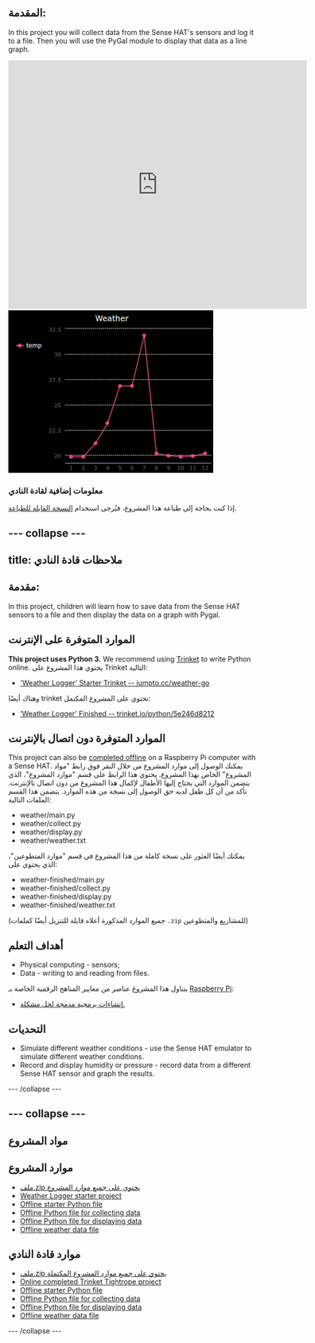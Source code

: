 ## المقدمة:

In this project you will collect data from the Sense HAT's sensors and log it to a file. Then you will use the PyGal module to display that data as a line graph.

<div class="trinket">
  <iframe src="https://trinket.io/embed/python/5e246d8212?outputOnly=true&start=result" width="600" height="500" frameborder="0" marginwidth="0" marginheight="0" allowfullscreen mark="crwd-mark">
</iframe> <img src="images/weather-final.png" />
</div>

### معلومات إضافية لقادة النادي

إذا كنت بحاجة إلى طباعة هذا المشروع، فيُرجى استخدام [النسخة القابلة للطباعة](https://projects.raspberrypi.org/en/projects/weather-logger/print).

## \--- collapse \---

## title: ملاحظات قادة النادي

## مقدمة:

In this project, children will learn how to save data from the Sense HAT sensors to a file and then display the data on a graph with Pygal.

## الموارد المتوفرة على الإنترنت

**This project uses Python 3.** We recommend using [Trinket](https://trinket.io/) to write Python online. يحتوي هذا المشروع على Trinket التالية:

* ['Weather Logger' Starter Trinket -- jumpto.cc/weather-go](http://jumpto.cc/weather-go)

وهناك أيضًا trinket تحتوي على المشروع المكتمل:

* [‘Weather Logger’ Finished -- trinket.io/python/5e246d8212](https://trinket.io/python/5e246d8212)

## الموارد المتوفرة دون اتصال بالإنترنت

This project can also be [completed offline](https://www.codeclubprojects.org/en-GB/resources/physical-sense-hat/) on a Raspberry Pi computer with a Sense HAT. يمكنك الوصول إلى موارد المشروع من خلال النقر فوق رابط "مواد المشروع" الخاص بهذا المشروع. يحتوي هذا الرابط على قسم "موارد المشروع"، الذي يتضمن الموارد التي يحتاج إليها الأطفال لإكمال هذا المشروع من دون اتصال بالإنترنت. تأكد من أن كل طفل لديه حق الوصول إلى نسخة من هذه الموارد. يتضمن هذا القسم الملفات التالية:

* weather/main.py
* weather/collect.py
* weather/display.py
* weather/weather.txt

يمكنك أيضًا العثور على نسخة كاملة من هذا المشروع في قسم "موارد المتطوعين"، الذي يحتوي على:

* weather-finished/main.py
* weather-finished/collect.py
* weather-finished/display.py
* weather-finished/weather.txt

(جميع الموارد المذكورة أعلاه قابلة للتنزيل أيضًا كملفات `.zip` للمشاريع والمتطوعين)

## أهداف التعلم

* Physical computing - sensors;
* Data - writing to and reading from files.

يتناول هذا المشروع عناصر من معايير المناهج الرقمية الخاصة بـ [Raspberry Pi](http://rpf.io/curriculum):

* [إنشاءات برمجية مدمجة لحل مشكلة.](https://www.raspberrypi.org/curriculum/programming/builder)

## التحديات

* Simulate different weather conditions - use the Sense HAT emulator to simulate different weather conditions. 
* Record and display humidity or pressure - record data from a different Sense HAT sensor and graph the results. 

\--- /collapse \---

## \--- collapse \---

## مواد المشروع

## موارد المشروع

* [ملف.zip يحتوي على جميع موارد المشروع](resources/weather-logger-project-resources.zip)
* [Weather Logger starter project](http://jumpto.cc/weather-go)
* [Offline starter Python file](resources/weather-logger-main.py)
* [Offline Python file for collecting data](resources/weather-logger-collect.py)
* [Offline Python file for displaying data](resources/weather-logger-display.py)
* [Offline weather data file](resources/weather--loggerweather.txt)

## موارد قادة النادي

* [ملف.zip يحتوي على جميع موارد المشروع المكتملة](resources/weather-logger-volunteer-resources.zip)
* [Online completed Trinket Tightrope project](https://trinket.io/python/5e246d8212)
* [Offline starter Python file](resources/weather-logger-finished-main.py)
* [Offline Python file for collecting data](resources/weather-logger-finished-collect.py)
* [Offline Python file for displaying data](resources/weather-logger-finished-display.py)
* [Offline weather data file](resources/weather-logger-finished-weather.txt)

\--- /collapse \---